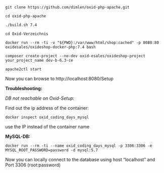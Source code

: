 `git clone https://github.com/dimlen/oxid-php-apache.git`

`cd oxid-php-apache`

`./build.sh 7.4`

`cd Oxid-Verzeichnis`

`docker run --rm -ti -v "${PWD}:/var/www/html/shop:cached" -p 8080:80 oxidesales/oxideshop-docker-php:7.4 bash`

`composer create-project --no-dev oxid-esales/oxideshop-project your_project_name dev-b-6.3-ce`

`apache2ctl start`

Now you can browse to http://localhost:8080/Setup

**Troubleshooting:**

_DB not reachable on Oxid-Setup:_

Find out the ip address of the container:

`docker inspect oxid_coding_days_mysql`

use the IP instead of the container name

**MySQL-DB:** 

`docker run --rm -ti --name oxid_coding_days_mysql -p 3306:3306 -e MYSQL_ROOT_PASSWORD=password -d mysql:5.7`

Now you can locally connect to the database using host “localhost” and Port 3306 (root:password)
